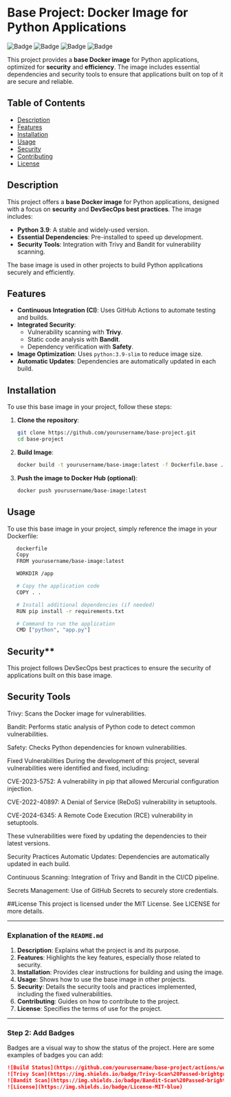 # Base Project: Docker Image for Python Applications

![Badge](https://img.shields.io/badge/DevSecOps-Active-brightgreen)
![Badge](https://img.shields.io/badge/Python-3.9-blue)
![Badge](https://img.shields.io/badge/Docker-Supported-blue)
![Badge](https://img.shields.io/badge/Secure-With%20Trivy%20&%20Bandit-brightgreen)

This project provides a **base Docker image** for Python applications, optimized for **security** and **efficiency**. The image includes essential dependencies and security tools to ensure that applications built on top of it are secure and reliable.

## Table of Contents

- [Description](#description)
- [Features](#features)
- [Installation](#installation)
- [Usage](#usage)
- [Security](#security)
- [Contributing](#contributing)
- [License](#license)

## Description

This project offers a **base Docker image** for Python applications, designed with a focus on **security** and **DevSecOps best practices**. The image includes:

- **Python 3.9**: A stable and widely-used version.
- **Essential Dependencies**: Pre-installed to speed up development.
- **Security Tools**: Integration with Trivy and Bandit for vulnerability scanning.

The base image is used in other projects to build Python applications securely and efficiently.

## Features

- **Continuous Integration (CI)**: Uses GitHub Actions to automate testing and builds.
- **Integrated Security**:
  - Vulnerability scanning with **Trivy**.
  - Static code analysis with **Bandit**.
  - Dependency verification with **Safety**.
- **Image Optimization**: Uses `python:3.9-slim` to reduce image size.
- **Automatic Updates**: Dependencies are automatically updated in each build.

## Installation

To use this base image in your project, follow these steps:

1. **Clone the repository**:

   ```bash
   git clone https://github.com/yourusername/base-project.git
   cd base-project

2. **Build Image**:
      
      ```bash
      docker build -t yourusername/base-image:latest -f Dockerfile.base .

3. **Push the image to Docker Hub (optional)**:

      ```bash
      docker push yourusername/base-image:latest

## Usage

To use this base image in your project, simply reference the image in your Dockerfile:

   ```bash
      dockerfile
      Copy
      FROM yourusername/base-image:latest

      WORKDIR /app

      # Copy the application code
      COPY . .

      # Install additional dependencies (if needed)
      RUN pip install -r requirements.txt

      # Command to run the application
      CMD ["python", "app.py"]

```

## Security**
This project follows DevSecOps best practices to ensure the security of applications built on this base image.

## Security Tools
Trivy: Scans the Docker image for vulnerabilities.

Bandit: Performs static analysis of Python code to detect common vulnerabilities.

Safety: Checks Python dependencies for known vulnerabilities.

Fixed Vulnerabilities
During the development of this project, several vulnerabilities were identified and fixed, including:

CVE-2023-5752: A vulnerability in pip that allowed Mercurial configuration injection.

CVE-2022-40897: A Denial of Service (ReDoS) vulnerability in setuptools.

CVE-2024-6345: A Remote Code Execution (RCE) vulnerability in setuptools.

These vulnerabilities were fixed by updating the dependencies to their latest versions.

Security Practices
Automatic Updates: Dependencies are automatically updated in each build.

Continuous Scanning: Integration of Trivy and Bandit in the CI/CD pipeline.

Secrets Management: Use of GitHub Secrets to securely store credentials.


##License
This project is licensed under the MIT License. See LICENSE for more details.


---

### **Explanation of the `README.md`**

1. **Description**: Explains what the project is and its purpose.
2. **Features**: Highlights the key features, especially those related to security.
3. **Installation**: Provides clear instructions for building and using the image.
4. **Usage**: Shows how to use the base image in other projects.
5. **Security**: Details the security tools and practices implemented, including the fixed vulnerabilities.
6. **Contributing**: Guides on how to contribute to the project.
7. **License**: Specifies the terms of use for the project.

---

### **Step 2: Add Badges**

Badges are a visual way to show the status of the project. Here are some examples of badges you can add:

```markdown
![Build Status](https://github.com/yourusername/base-project/actions/workflows/ci-cd.yml/badge.svg)
![Trivy Scan](https://img.shields.io/badge/Trivy-Scan%20Passed-brightgreen)
![Bandit Scan](https://img.shields.io/badge/Bandit-Scan%20Passed-brightgreen)
![License](https://img.shields.io/badge/License-MIT-blue)